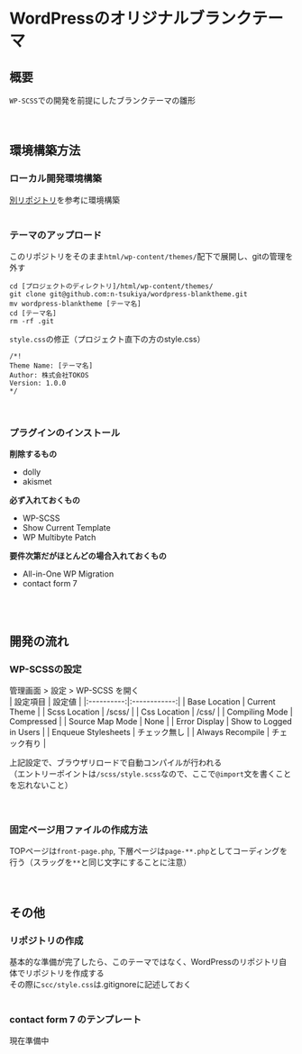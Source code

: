 # WordPressのオリジナルブランクテーマ

## 概要
`WP-SCSS`での開発を前提にしたブランクテーマの雛形  
<br><br>


## 環境構築方法
### ローカル開発環境構築
[別リポジトリ](https://github.com/n-tsukiya/wordpress-template)を参考に環境構築  
<br>


### テーマのアップロード
このリポジトリをそのまま`html/wp-content/themes/`配下で展開し、gitの管理を外す  
```
cd [プロジェクトのディレクトリ]/html/wp-content/themes/
git clone git@github.com:n-tsukiya/wordpress-blanktheme.git
mv wordpress-blanktheme [テーマ名]
cd [テーマ名]
rm -rf .git
```

`style.css`の修正（プロジェクト直下の方のstyle.css）
```
/*!
Theme Name: [テーマ名]
Author: 株式会社TOKOS
Version: 1.0.0
*/
```
<br>


### プラグインのインストール
**削除するもの**
- dolly
- akismet

**必ず入れておくもの**
- WP-SCSS
- Show Current Template
- WP Multibyte Patch

**要件次第だがほとんどの場合入れておくもの**
- All-in-One WP Migration
- contact form 7

<br><br>


## 開発の流れ
### WP-SCSSの設定
管理画面 > 設定 > WP-SCSS を開く  
| 設定項目 | 設定値 |
|:----------:|:------------:|
| Base Location | Current Theme |
| Scss Location | /scss/ |
| Css Location | /css/ |
| Compiling Mode | Compressed |
| Source Map Mode | None |
| Error Display | Show to Logged in Users |
| Enqueue Stylesheets | チェック無し |
| Always Recompile | チェック有り |

上記設定で、ブラウザリロードで自動コンパイルが行われる  
（エントリーポイントは`/scss/style.scss`なので、ここで`@import`文を書くことを忘れないこと）  
<br>
<br>


### 固定ページ用ファイルの作成方法
TOPページは`front-page.php`, 下層ページは`page-**.php`としてコーディングを行う（スラッグを`**`と同じ文字にすることに注意）  
<br><br>


## その他
### リポジトリの作成
基本的な準備が完了したら、このテーマではなく、WordPressのリポジトリ自体でリポジトリを作成する  
その際に`scc/style.css`は.gitignoreに記述しておく
<br><br>

### contact form 7 のテンプレート
現在準備中
<br>

